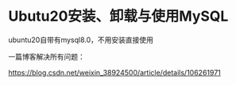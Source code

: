 # Ubutu20安装、卸载与使用MySQL

ubuntu20自带有mysql8.0，不用安装直接使用

一篇博客解决所有问题：

https://blog.csdn.net/weixin_38924500/article/details/106261971

